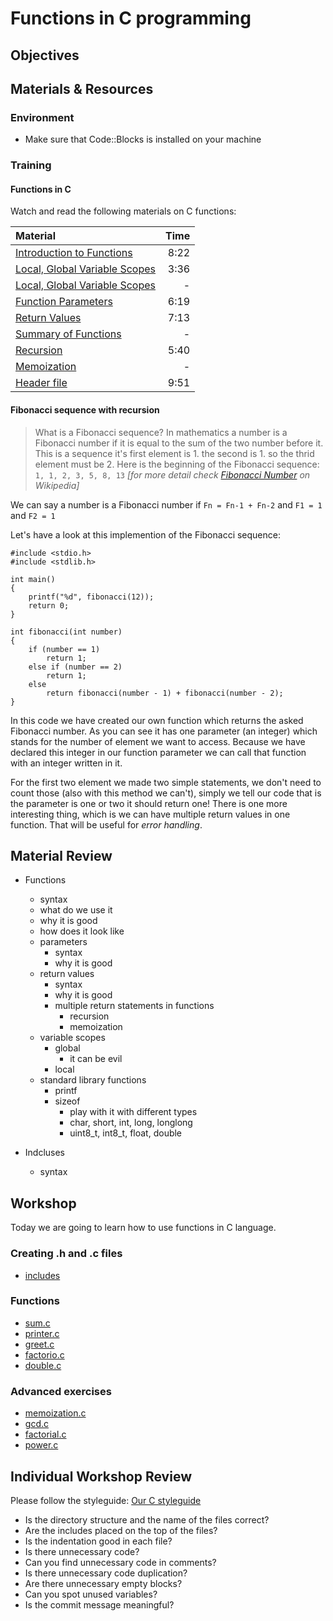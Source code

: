 # Functions in C programming

## Objectives

## Materials & Resources
### Environment
- Make sure that Code::Blocks is installed on your machine

### Training
#### Functions in C
Watch and read the following materials on C functions:

| Material | Time |
|:---------|-----:|
| [Introduction to Functions](https://www.youtube.com/watch?v=lv5IDF7dmBk) | 8:22 |
| [Local, Global Variable Scopes](https://www.youtube.com/watch?v=sAj_Jrqrg5g) | 3:36 |
| [Local, Global Variable Scopes](http://www.w3schools.in/c-tutorial/variable-scope/) | - |
| [Function Parameters](https://www.youtube.com/watch?v=_oyuKw3vBf8) | 6:19 |
| [Return Values](https://www.youtube.com/watch?v=ye2tvFir65g) | 7:13 |
| [Summary of Functions](http://www.w3schools.in/c-tutorial/functions/) | - |
|[Recursion](https://www.youtube.com/watch?v=KEEKn7Me-ms&t=76s)|5:40|
|[Memoization](https://en.wikipedia.org/wiki/Memoization)|-|
|[Header file](https://www.youtube.com/watch?v=1EeetMPACMI)|9:51|

#### Fibonacci sequence with recursion

> What is a Fibonacci sequence? In mathematics a number is a Fibonacci number if it is equal to the sum of the two number before it. This is a sequence it's first element is 1. the second is 1. so the thrid element must be 2. Here is the beginning of the Fibonacci sequence:
`1, 1, 2, 3, 5, 8, 13`
> *[for more detail check [Fibonacci Number](https://en.wikipedia.org/wiki/Fibonacci_number) on Wikipedia]*

We can say a number is a Fibonacci number if `Fn = Fn-1 + Fn-2` and `F1 = 1` and `F2 = 1`

Let's have a look at this implemention of the Fibonacci sequence:

```c_cpp
#include <stdio.h>
#include <stdlib.h>

int main()
{
    printf("%d", fibonacci(12));
    return 0;
}

int fibonacci(int number)
{
    if (number == 1)
        return 1;
    else if (number == 2)
        return 1;
    else
        return fibonacci(number - 1) + fibonacci(number - 2);
}
```

In this code we have created our own function which returns the asked Fibonacci number. As you can see it has one parameter (an integer) which stands for the number of element we want to access. Because we have declared this integer in our function parameter we can call that function with an integer written in it.

For the first two element we made two simple statements, we don't need to count those (also with this method we can't), simply we tell our code that is the parameter is one or two it should return one! There is one more interesting thing, which is we can have multiple return values in one function. That will be useful for *error handling*.

## Material Review
- Functions
    - syntax
    - what do we use it
    - why it is good
    - how does it look like
    - parameters
        - syntax
        - why it is good
    - return values
        - syntax
        - why it is good
        - multiple return statements in functions
            - recursion
            - memoization
    - variable scopes
        - global
            - it can be evil
        - local
    - standard library functions
        - printf
        - sizeof
            - play with it with different types
            - char, short, int, long, longlong
            - uint8_t, int8_t, float, double

- Indcluses
    - syntax



## Workshop
Today we are going to learn how to use functions in C language.

### Creating .h and .c files

- [includes](/MultipleFiles)

### Functions

 - [sum.c](Workshop/sum.c)
 - [printer.c](Workshop/printer.c)
 - [greet.c](Workshop/greet.c)
 - [factorio.c](Workshop/factorio.c)
 - [double.c](Workshop/double.c)


### Advanced exercises

 - [memoization.c](Workshop/memoization.c)
 - [gcd.c](Workshop/gcd.c)
 - [factorial.c](Workshop/factorial.c)
 - [power.c](Workshop/power.c)

## Individual Workshop Review
Please follow the styleguide: [Our C styleguide](https://github.com/greenfox-academy/teaching-materials/blob/master/styleguide/c.md)

 - Is the directory structure and the name of the files correct?
 - Are the includes placed on the top of the files?
 - Is the indentation good in each file?
 - Is there unnecessary code?
 - Can you find unnecessary code in comments?
 - Is there unnecessary code duplication?
 - Are there unnecessary empty blocks?
 - Can you spot unused variables?
 - Is the commit message meaningful?
